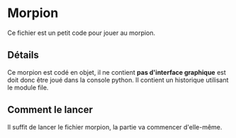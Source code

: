 # Morpion

Ce fichier est un petit code pour jouer au morpion.

## Détails

Ce morpion est codé en objet, il ne contient **pas d'interface graphique** est doit donc être joué dans la console python.
Il contient un historique utilisant le module file.

## Comment le lancer

Il suffit de lancer le fichier morpion, la partie va commencer d'elle-même.
